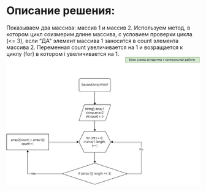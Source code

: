 # Описание решения:
Показываем два массива: массив 1 и массив 2. 
Используем метод, в котором цикл соизмерим длине массива, с условием проверки цикла (<= 3), если "ДА" элемент массива 1 заносится в count элемента массива 2. Переменная сount увеличивается на 1 и возращается к циклу (for) в котором i увеличивается на 1. 
![Блок-схема](блок_схема.jpg)